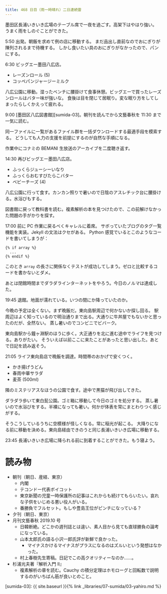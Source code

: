```yaml
---
title: 468 日目（雨一時晴れ）二日連続雷
---
```


墨田区長浦いきいき広場のテーブル席で一夜を過ごす。高架下はやはり強い。
うまく雨をしのぐことができた。

5:50 出発。朝飯を求めて例の店に移動する。
まだ品出し直前なのでおにぎりが陳列されるまで待機する。
しかし食いたい具のおにぎりがなかったので、パンにする。

6:30 ビッグエー墨田八広店。

* レーズンロール (5)
* コッペパンジャージーミルク

八広公園に移動。湿ったベンチに腰掛けて食事休憩。ビッグエーで買ったレーズンロールはバター味が強いな。
食後は目を閉じて居眠り。変な眠り方をしてしまったらしくかえって疲れる。

9:00 [墨田区八広図書館][sumida-03]。朝刊を読んでから文藝春秋を 11:30 まで一気に読む。

同一ファイルに一覧があるファイル群を一括ダウンロードする最適手段を模索する。
どうしても人力の支援を前提にするのが自然な手順になる。

作業中にコナミの BEMANI 生放送のアーカイブを二度聴き返す。

14:30 再びビッグエー墨田八広店。

* ふっくらジューシーいなり
* ふっくらおむすびたらこバター
* ベビーチーズ (4)

八広公園に行って食す。カンカン照りで暑いので日陰のアスレチック台に腰掛ける。水浴びもする。

図書館に戻って教科書を読む。複素解析の本を見つけたので、この前解けなかった問題の手がかりを探す。

17:00 前に PC 作業に戻るべくキャレルに着席。
サボっていたブログのタグ一覧機能を実装。Jekyll の文法はクセがある。
Python 感覚でいるとこのようなコードを書いてしまうが：

```jekyll
{% if array %}
  ...
{% endif %}
```

このとき ``array`` の長さに関係なくテストが成功してしまう。ゼロと比較するコードを書かないとダメ。

あとは閉館時間までダラダラインターネットをやろう。今日のノルマは達成した。

19:45 退館。地面が濡れている。いつの間にか降っていたのか。

今晩の予定は全くない。まず晩飯だ。東向島駅周辺で何かないか探し回る。
駅周辺はよく知っているので明治通りまで出る。大通りに牛丼屋でもないかと思ったのだが、全然ない。
蒸し暑いのでコンビニでビバーク。

東向島駅から鐘ヶ淵駅のほうに歩く。大正通りを北に進む途中でライフを見つける。ありがたい。
そういえば以前ここに来たことがあったと思い出した。あとで日記を読み返そう。

21:05 ライフ東向島店で晩飯を調達。時間帯のおかげで安くつく。

* かき揚げうどん
* 春雨中華サラダ
* 麦茶 (500ml)

隣のミステリアスなほうの公園で食す。途中で黒猫が飛び出してきた。

ダラダラ歩いて東白髭公園。ゴミ箱に移動して今日のゴミを処分する。
蒸し暑いので水浴びをする。半裸になっても暑い。何かが体表を常にまとわりつく感じがする。

そうこうしているうちに空模様が怪しくなる。常に稲光が起こる。
大降りになる前に移動を決める。東向島経由できのうと同じ長浦いきいき広場に移動する。

23:45 長浦いきいき広場に降られる前に到着することができた。もう寝よう。

# 読み物

* 朝刊（朝日、産経、東京）
  * 内閣
  * テコンドー代表ボイコット
  * 東京新聞の児童一時保護所の記事はこれからも続けてもらいたい。哀れな子供をいじめる悪い役人がいる。
  * 番勝負でフルセット。もしや豊島王位がピンチになっている？
* 夕刊（朝日、東京）
* 月刊文藝春秋 2019.10 号
  * 日韓断絶。どこかの週刊誌とは違い、素人目から見ても直球勝負の論考になっている。
  * 山本太郎氏の語る小沢一郎氏評が新鮮で良かった。
    * マイナスかけるマイナスがプラスになるのはズルいという発想はなかった。
  * 村上春樹先生寄稿。日記でこの高クオリティーなのか……。
* 杉浦光夫著『解析入門 II』
  * 複素解析の章を読む。Cauchy の積分定理はホモローグと回転数で説明するのがいちばん筋が良いとのこと。

[sumida-03]: {{ site.baseurl }}{% link _libraries/07-sumida/03-yahiro.md %}
